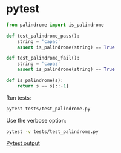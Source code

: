 # pytest

```python
from palindrome import is_palindrome

def test_palindrome_pass():
    string = 'capac'
    assert is_palindrome(string) == True

def test_palindrome_fail():
    string = 'capaz'
    assert is_palindrome(string) == True
```

```python
def is_palindrome(s):
    return s == s[::-1]
```
Run tests:
```bash
pytest tests/test_palindrome.py
```

Use the verbose option:
```bash
pytest -v tests/test_palindrome.py
```
[Pytest output](assets/pytest-ouput.png)
```
```

```
```

```
```